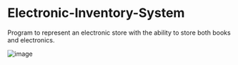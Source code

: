 # Electronic-Inventory-System
Program to represent an electronic store with the ability to store both books and electronics.


![image](https://i.imgur.com/zDOH1B9.png)
